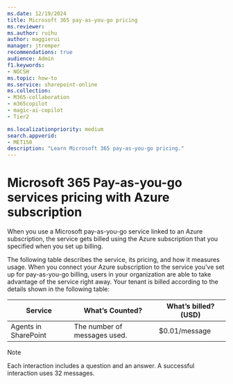 ```yaml
---
ms.date: 12/19/2024
title: Microsoft 365 pay-as-you-go pricing
ms.reviewer:
ms.author: ruihu
author: maggierui
manager: jtremper
recommendations: true
audience: Admin
f1.keywords:
- NOCSH
ms.topic: how-to
ms.service: sharepoint-online
ms.collection: 
- M365-collaboration
- m365copilot
- magic-ai-copilot
- Tier2

ms.localizationpriority: medium
search.appverid:
- MET150
description: "Learn Microsoft 365 pay-as-you-go pricing."
---
```


# Microsoft 365 Pay-as-you-go services pricing with Azure subscription

When you use a Microsoft pay-as-you-go service linked to an Azure subscription, the service gets billed using the Azure subscription that you specified when you set up billing.  

The following table describes the service, its pricing, and how it measures usage. When you connect your Azure subscription to the service you’ve set up for pay-as-you-go billing, users in your organization are able to take advantage of the service right away. Your tenant is billed according to the details shown in the following table:

| Service              | What’s Counted?                                                                 | What’s billed? (USD)       |
|----------------------|---------------------------------------------------------------------------------|----------------------------|
| Agents in SharePoint| The number of messages used.  | $0.01/message              |
> [!NOTE]
> Each interaction includes a question and an answer. A successful interaction uses 32 messages.
